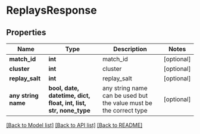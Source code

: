 # ReplaysResponse


## Properties
Name | Type | Description | Notes
------------ | ------------- | ------------- | -------------
**match_id** | **int** | match_id | [optional] 
**cluster** | **int** | cluster | [optional] 
**replay_salt** | **int** | replay_salt | [optional] 
**any string name** | **bool, date, datetime, dict, float, int, list, str, none_type** | any string name can be used but the value must be the correct type | [optional]

[[Back to Model list]](../README.md#documentation-for-models) [[Back to API list]](../README.md#documentation-for-api-endpoints) [[Back to README]](../README.md)



